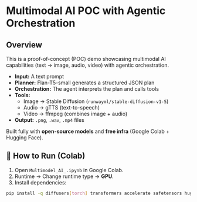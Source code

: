 
# Multimodal AI POC with Agentic Orchestration

##  Overview
This is a proof-of-concept (POC) demo showcasing multimodal AI capabilities (text → image, audio, video) with agentic orchestration.

- **Input:** A text prompt  
- **Planner:** Flan-T5-small generates a structured JSON plan  
- **Orchestration:** The agent interprets the plan and calls tools  
- **Tools:**
  - Image → Stable Diffusion (`runwayml/stable-diffusion-v1-5`)
  - Audio → gTTS (text-to-speech)
  - Video → ffmpeg (combines image + audio)
- **Output:** `.png`, `.wav`, `.mp4` files  

Built fully with **open-source models** and **free infra** (Google Colab + Hugging Face).

## 🚀 How to Run (Colab)
1. Open `Multimodel_AI_.ipynb` in Google Colab.  
2. Runtime → Change runtime type → **GPU**.  
3. Install dependencies:
```bash
pip install -q diffusers[torch] transformers accelerate safetensors huggingface_hub ffmpeg-python gTTS
